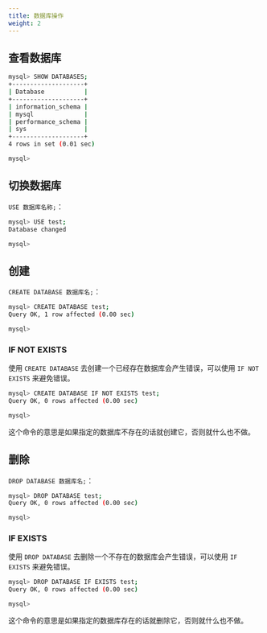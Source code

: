 ```yaml
---
title: 数据库操作
weight: 2
---
```


## 查看数据库

```bash
mysql> SHOW DATABASES;
+--------------------+
| Database           |
+--------------------+
| information_schema |
| mysql              |
| performance_schema |
| sys                |
+--------------------+
4 rows in set (0.01 sec)

mysql>
```

## 切换数据库

`USE 数据库名称;`：

```bash
mysql> USE test;
Database changed

mysql>
```

## 创建

`CREATE DATABASE 数据库名;`：

```bash
mysql> CREATE DATABASE test;
Query OK, 1 row affected (0.00 sec)

mysql>
```

### IF NOT EXISTS

使用 `CREATE DATABASE` 去创建一个已经存在数据库会产生错误，可以使用 `IF NOT EXISTS` 来避免错误。

```bash
mysql> CREATE DATABASE IF NOT EXISTS test;
Query OK, 0 rows affected (0.00 sec)

mysql>
```

这个命令的意思是如果指定的数据库不存在的话就创建它，否则就什么也不做。

## 删除

`DROP DATABASE 数据库名;`：

```bash
mysql> DROP DATABASE test;
Query OK, 0 rows affected (0.00 sec)

mysql>
```

### IF EXISTS

使用 `DROP DATABASE` 去删除一个不存在的数据库会产生错误，可以使用 `IF EXISTS` 来避免错误。

```bash
mysql> DROP DATABASE IF EXISTS test;
Query OK, 0 rows affected (0.00 sec)

mysql>
```

这个命令的意思是如果指定的数据库存在的话就删除它，否则就什么也不做。